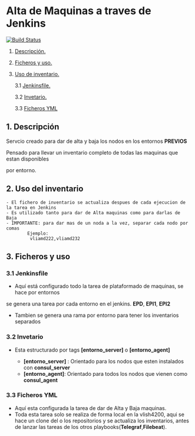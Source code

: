 # Alta de Maquinas a traves de Jenkins   
 [![Build Status](http://vlibkd223:8081/buildStatus/icon?job=Alta_maquinas%2Fepd)](http://vlibkd223:8081/job/Alta_maquinas/job/epd/)


1. [ Descripción. ](#desc)

2. [ Ficheros y uso. ](#files)

3. [ Uso de inventario. ](#usage)

    3.1 [ Jenkinsfile. ](#Jenkins)

    3.2 [ Invetario.](#inv)

    3.3 [ Ficheros YML ](#yml)


<a name="desc"></a>
## 1. Descripción

  Servcio creado para dar de alta y baja los nodos en los entornos __PREVIOS__

  Pensado para llevar un inventario completo de todas las maquinas que estan disponibles 

  por entorno.

<a name="usage"></a>
## 2. Uso del inventario

    - El fichero de inventario se actualiza despues de cada ejecucion de la tarea en Jenkins
    - Es utilizado tanto para dar de Alta maquinas como para darlas de Baja
    - IMPORTANTE: para dar mas de un noda a la vez, separar cada nodo por comas
            Ejemplo:
             vliamd222,vliamd232


<a name="desc"></a>
## 3. Ficheros y uso


   <a name="Jenkins"></a>
   ### 3.1 Jenkinsfile 

   -  Aquí está configurado todo la tarea de plataformado de maquinas, se hace por entornos

   se genera una tarea por cada entorno en el jenkins. __EPD__, __EPI1__, __EPI2__

   - Tambien se genera una rama por entorno para tener los inventarios separados

   <a name="inv"></a>
   ### 3.2 Invetario
   - Esta estructurado por tags __[entorno_server]__ o __[entorno_agent]__
       
       - __[entorno_server]__ : Orientado para los nodos que esten instalados con __consul_server__
       - __[entorno_agent]__: Orientado para todos los nodos que vienen como __consul_agent__
   <a name="yml"></a>
   
   ### 3.3 Ficheros YML
   - Aquí esta configurada la tarea de dar de Alta y Baja maquinas.
   - Toda esta tarea solo se realiza de forma local en la vlish4200, aqui se hace 
   un clone del o los repositorios y se actualiza los inventarios, antes de lanzar las
   tareas de los otros playbooks(__Telegraf__,__Filebeat__).
    
   

